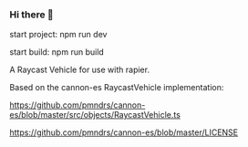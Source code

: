### Hi there 👋

start project: npm run dev

start build: npm run build

A Raycast Vehicle for use with rapier.

Based on the cannon-es RaycastVehicle implementation:

https://github.com/pmndrs/cannon-es/blob/master/src/objects/RaycastVehicle.ts

https://github.com/pmndrs/cannon-es/blob/master/LICENSE
